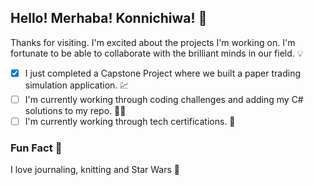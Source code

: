 ## Hello! Merhaba! Konnichiwa! :wave:
Thanks for visiting. I'm excited about the projects I'm working on. I'm fortunate to be able to collaborate with the brilliant minds in our field. :bulb:

- [X] I just completed a Capstone Project where we built a paper trading simulation application. :chart:
- [ ] I'm currently working through coding challenges and adding my C# solutions to my repo. :woman_technologist:
- [ ] I'm currently working through tech certifications. :book:

### Fun Fact :rainbow:
I love journaling, knitting and Star Wars :milky_way:

<!--
**aliciadavisrevature1/aliciadavisrevature1** is a ✨ _special_ ✨ repository because its `README.md` (this file) appears on your GitHub profile.

Here are some ideas to get you started:

- 🔭 I’m currently working on ...
- 🌱 I’m currently learning ...
- 👯 I’m looking to collaborate on ...
- 🤔 I’m looking for help with ...
- 💬 Ask me about ...
- 📫 How to reach me: ...
- 😄 Pronouns: ...
- ⚡ Fun fact: ...
-->

